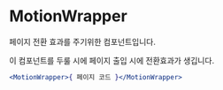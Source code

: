 # MotionWrapper

페이지 전환 효과를 주기위한 컴포넌트입니다.

이 컴포넌트를 두룰 시에 페이지 출입 시에 전환효과가 생깁니다.


```jsx
<MotionWrapper>{ 페이지 코드 }</MotionWrapper>
```
